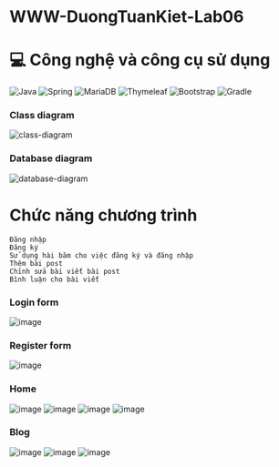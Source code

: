 # WWW-DuongTuanKiet-Lab06

# 💻 Công nghệ và công cụ sử dụng
![Java](https://img.shields.io/badge/java-%23ED8B00.svg?style=for-the-badge&logo=openjdk&logoColor=white) ![Spring](https://img.shields.io/badge/spring-%236DB33F.svg?style=for-the-badge&logo=spring&logoColor=white) ![MariaDB](https://img.shields.io/badge/MariaDB-003545?style=for-the-badge&logo=mariadb&logoColor=white) ![Thymeleaf](https://img.shields.io/badge/Thymeleaf-%23005C0F.svg?style=for-the-badge&logo=Thymeleaf&logoColor=white) ![Bootstrap](https://img.shields.io/badge/bootstrap-%238511FA.svg?style=for-the-badge&logo=bootstrap&logoColor=white) ![Gradle](https://img.shields.io/badge/Gradle-02303A.svg?style=for-the-badge&logo=Gradle&logoColor=white)

### Class diagram
![class-diagram](https://github.com/user-attachments/assets/4414acb8-1537-40b0-898c-3933aad052da)

### Database diagram
![database-diagram](https://github.com/user-attachments/assets/23fd83ff-9602-4c97-be57-a9f37f31545f)

# Chức năng chương trình
```
Đăng nhập
Đăng ký
Sử dụng hài băm cho việc đăng ký và đăng nhập
Thêm bài post
Chỉnh sửa bài viết bài post
Bình luận cho bài viết
```

### Login form
![image](https://github.com/user-attachments/assets/1aed1ad4-3a14-4410-878f-061c1467354c)

### Register form
![image](https://github.com/user-attachments/assets/1ac33112-c2e2-4b63-852f-30a0bb0f7895)

### Home
![image](https://github.com/user-attachments/assets/bfbc650a-878e-40d0-b603-16588c2f380a)
![image](https://github.com/user-attachments/assets/a7fb3b5a-98c3-4ac8-b21d-6712eea2fe95)
![image](https://github.com/user-attachments/assets/03d6c43d-a3da-4082-b387-a30d62aea749)
![image](https://github.com/user-attachments/assets/ad98a36b-027f-4b24-9e27-c29c0621d94a)

### Blog
![image](https://github.com/user-attachments/assets/4a3a71ca-8c94-4469-99b4-8da31a2ba110)
![image](https://github.com/user-attachments/assets/974c06a4-13f9-4812-b383-eff906e84735)
![image](https://github.com/user-attachments/assets/b15fdcd9-8b07-4148-95b6-6ca14bca3cea)












